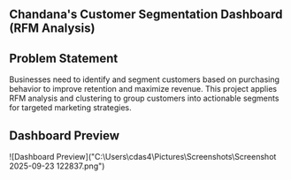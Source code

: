 ## **Chandana's Customer Segmentation Dashboard (RFM Analysis)**

## **Problem Statement**
Businesses need to identify and segment customers based on purchasing behavior to improve retention and maximize revenue. This project applies RFM analysis and clustering to group customers into actionable segments for targeted marketing strategies.

## **Dashboard Preview**
![Dashboard Preview]("C:\Users\cdas4\Pictures\Screenshots\Screenshot 2025-09-23 122837.png")
